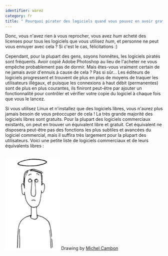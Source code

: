 ```yaml
---
identifier: warez
category: fr
title: " Pourquoi pirater des logiciels quand vous pouvez en avoir gratuitement ?"
---
```


Donc, vous n'avez rien à vous reprocher, vous avez *hum* acheté des 
licenses pour tous les logiciels que vous utilisez *hum*, et personne ne 
peut vous ennuyer avec cela ? Si c'est le cas, félicitations :)

Cependant, pour la plupart des gens, soyons honnêtes, les logiciels 
piratés sont fréquents. Avoir copié Adobe Photoshop au lieu de l'acheter 
ne vous empêche probablement pas de dormir. Mais êtes-vous vraiment 
certain de ne jamais avoir d'ennuis à cause de cela ? Pas si sûr... Les 
éditeurs de logiciels progressent et trouvent de plus en plus de moyens 
de traquer les utilisateurs illégaux, et puisque les connexions à haut 
débit (permanentes) sont de plus en plus courantes, ils finiront 
peut-être par ajouter un fonctionnalité pour contrôler et vérifier votre 
copie du logiciel à chaque fois que vous le lancez.

Si vous utilisez Linux et n'installez que des logiciels libres, vous 
n'aurez plus jamais besoin de vous préoccuper de cela ! La très grande 
majorité des logiciels libres sont gratuits. Pour la plupart des 
logiciels commerciaux existants, on peut en trouver un équivalent libre 
et gratuit. Cet équivalent ne disposera peut-être pas des fonctions les 
plus subtiles et avancées du logiciel commercial, mais il suffira très 
largement pour la plupart des utilisateurs. Voici une petite liste de 
logiciels commerciaux et de leurs équivalents libres :

<?php

table_parser ("Oui", "Non", "Commercial", "Libre", "Existe sous Windows 
?");


<br /><br>

<img src="/img/warez.png" />

Drawing by <a href="http://michel.cambon.free.fr/ampere/salle1bis.htm">Michel Cambon</a>




